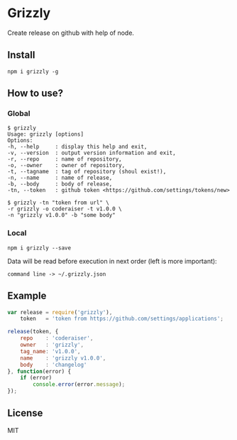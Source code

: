 # Grizzly

Create release on github with help of node.

## Install

```
npm i grizzly -g
```
## How to use?

### Global

```
$ grizzly
Usage: grizzly [options]
Options:
-h, --help     : display this help and exit,
-v, --version  : output version information and exit,
-r, --repo     : name of repository,
-o, --owner    : owner of repository,
-t, --tagname  : tag of repository (shoul exist!),
-n, --name     : name of release,
-b, --body     : body of release,
-tn, --token   : github token <https://github.com/settings/tokens/new>

$ grizzly -tn "token from url" \
-r grizzly -o coderaiser -t v1.0.0 \
-n "grizzly v1.0.0" -b "some body"
```

### Local

```
npm i grizzly --save
```

Data will be read before execution in next order (left is more important):

`command line -> ~/.grizzly.json`

## Example

```js
var release = require('grizzly'),
    token   = 'token from https://github.com/settings/applications';

release(token, {
    repo    : 'coderaiser',
    owner   : 'grizzly',
    tag_name: 'v1.0.0',
    name    : 'grizzly v1.0.0',
    body    : 'changelog'
}, function(error) {
    if (error)
        console.error(error.message);
});
```

## License

MIT

